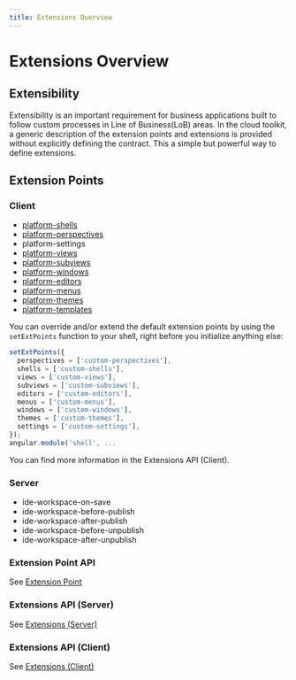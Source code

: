 ```yaml
---
title: Extensions Overview
---
```


Extensions Overview
===

## Extensibility

Extensibility is an important requirement for business applications built to follow custom processes in Line of Business(LoB) areas. In the cloud toolkit, a generic description of the extension points and extensions is provided without explicitly defining the contract. This a simple but powerful way to define extensions.

## Extension Points

### Client

  - [platform-shells](/api/user-interface/shell/)
  - [platform-perspectives](/api/user-interface/perspective/)
  - platform-settings
  - [platform-views](/api/user-interface/view/)
  - [platform-subviews](/api/user-interface/subview/)
  - [platform-windows](/api/user-interface/window/)
  - [platform-editors](/api/user-interface/editor/)
  - [platform-menus](/api/user-interface/menu/)
  - [platform-themes](/api/user-interface/themes/)
  - [platform-templates](template/)

You can override and/or extend the default extension points by using the `setExtPoints` function to your shell, right before you initialize anything else:

```javascript
setExtPoints({
  perspectives = ['custom-perspectives'],
  shells = ['custom-shells'],
  views = ['custom-views'],
  subviews = ['custom-subviews'],
  editors = ['custom-editors'],
  menus = ['custom-menus'],
  windows = ['custom-windows'],
  themes = ['custom-themes'],
  settings = ['custom-settings'],
});
angular.module('shell', ...
```

You can find more information in the Extensions API (Client).

### Server

  - ide-workspace-on-save
  - ide-workspace-before-publish
  - ide-workspace-after-publish
  - ide-workspace-before-unpublish
  - ide-workspace-after-unpublish

### Extension Point API

See [Extension Point](/api/extensions/extension-point/)

### Extensions API (Server)

See [Extensions (Server)](/api/extensions/extensions-server/)

### Extensions API (Client)

See [Extensions (Client)](/api/extensions/extensions-client/)